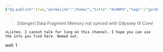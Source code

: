 ```yaml
---
{"dg-publish":true,"permalink":"/home/","title":"0xH0M3","tags":["gardenEntry"]}
---
```


> [!danger] Data Fragment 
> Memory not synced with Odyssey IX Core!


`>Listen. I cannot talk for long on this channel. I hope you can use the info you find here. Nomad out.`

well.
1